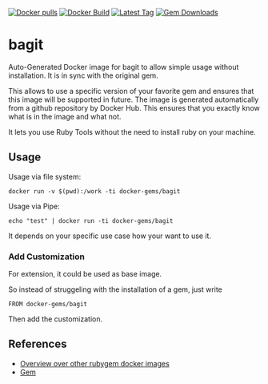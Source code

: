 [![Docker pulls](https://img.shields.io/docker/pulls/rubygem/bagit.svg)](https://hub.docker.com/r/rubygem/bagit/)
[![Docker Build](https://img.shields.io/docker/automated/rubygem/bagit.svg)](https://hub.docker.com/r/rubygem/bagit/)
[![Latest Tag](https://img.shields.io/github/tag/docker-rubygem/bagit.svg)](https://hub.docker.com/r/rubygem/bagit/)
[![Gem Downloads](https://img.shields.io/gem/dt/bagit.svg)](https://rubygems.org/gems/bagit/)
# bagit

Auto-Generated Docker image for bagit to allow simple usage without installation.
It is in sync with the original gem.

This allows to use a specific version of your favorite gem and ensures that this image will be supported in future.
The image is generated automatically from a github repository by Docker Hub.
This ensures that you exactly know what is in the image and what not.

It lets you use Ruby Tools without the need to install ruby on your machine.

## Usage

Usage via file system:

`docker run -v $(pwd):/work -ti docker-gems/bagit`

Usage via Pipe:

`echo "test" | docker run -ti docker-gems/bagit`

It depends on your specific use case how your want to use it.

### Add Customization

For extension, it could be used as base image.

So instead of struggeling with the installation of a gem, just write

`FROM docker-gems/bagit`

Then add the customization.

## References

 - [Overview over other rubygem docker images](https://github.com/thinkbot/docker-rubygem)
 - [Gem](https://rubygems.org/gems/bagit/)
